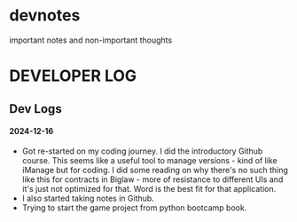 # devnotes
 important notes and non-important thoughts

# DEVELOPER LOG

## Dev Logs

#### 2024-12-16

- Got re-started on my coding journey. I did the introductory Github course. This seems like a useful tool to manage versions - kind of like iManage but for coding. I did some reading on why there's no such thing like this for contracts in Biglaw - more of resistance to different UIs and it's just not optimized for that. Word is the best fit for that application.
- I also started taking notes in Github.
- Trying to start the game project from python bootcamp book.